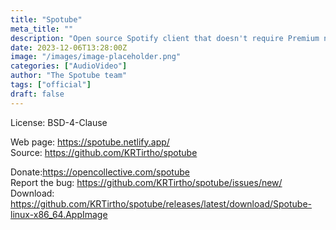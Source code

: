 ```yaml
---
title: "Spotube"
meta_title: ""
description: "Open source Spotify client that doesn't require Premium nor uses Electron! Available for both desktop & mobile!"
date: 2023-12-06T13:28:00Z
image: "/images/image-placeholder.png"
categories: ["AudioVideo"]
author: "The Spotube team"
tags: ["official"]
draft: false
---
```


License: BSD-4-Clause

Web page: https://spotube.netlify.app/  
Source: https://github.com/KRTirtho/spotube

Donate:https://opencollective.com/spotube  
Report the bug: https://github.com/KRTirtho/spotube/issues/new/
Download: https://github.com/KRTirtho/spotube/releases/latest/download/Spotube-linux-x86_64.AppImage
